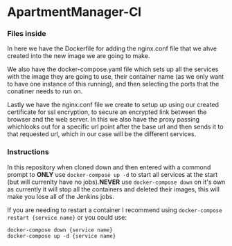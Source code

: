 # ApartmentManager-CI

### Files inside

In here we have the Dockerfile for adding the nginx.conf file that we ahve created into the new image we are going to make.

We also have the docker-compose.yaml file which sets up all the services with the image they are going to use, their container name (as we only want to have one instance of this running), and then selecting the ports that the conatiner needs to run on.

Lastly we have the nginx.conf file we create to setup up using our created certificate for ssl encryption, to secure an encrypted link between the browser and the web server. In this we also have the proxy passing whichlooks out for a specific url point after the base url and then sends it to that requested url, which in our case will be the different services. 

### Instructions

In this repository when cloned down and then entered with a commond prompt to **ONLY** use `docker-compose up -d` to start all services at the start (but will currenlty have no jobs).**NEVER** use `docker-compose down` on it's own as currently it will stop all the containers and deleted their images, this will make you lose all of the Jenkins jobs.

If you are needing to restart a container I recommend using `docker-compose restart {service name}` or you could use:
```
docker-compose down {service name}
docker-compose up -d {service name}
```
